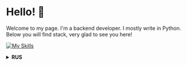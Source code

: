 
# Hello! 👋

Welcome to my page. I'm a backend developer. I mostly write in Python. Below you will find stack, very glad to see you here!

[![My Skills](https://skillicons.dev/icons?i=py,django,docker,fastapi,flask,git,mongodb,nginx,postgres,postman,redis,vscode,html)](https://skillicons.dev)

<details>
<summary><b>RUS</b></summary>
Привет! 👋

Добро пожаловать на мою страничку. Я - бэкенд разработчик. В основном пишу на Python. Ниже вы найдете мой стек, очень рад видеть вас здесь!

[![My Skills](https://skillicons.dev/icons?i=py,django,docker,fastapi,flask,git,mongodb,nginx,postgres,postman,redis,vscode,html)](https://skillicons.dev)
</details>

